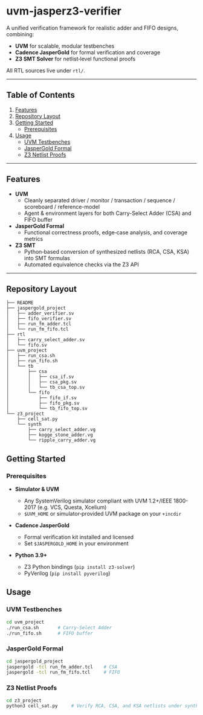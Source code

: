 # uvm-jasperz3-verifier

A unified verification framework for realistic adder and FIFO designs, combining:

- **UVM** for scalable, modular testbenches  
- **Cadence JasperGold** for formal verification and coverage  
- **Z3 SMT Solver** for netlist‐level functional proofs  

All RTL sources live under `rtl/`.

---

## Table of Contents

1. [Features](#features)  
2. [Repository Layout](#repository-layout)  
3. [Getting Started](#getting-started)  
   - [Prerequisites](#prerequisites)  
4. [Usage](#usage)  
   - [UVM Testbenches](#uvm-testbenches)  
   - [JasperGold Formal](#jaspergold-formal)  
   - [Z3 Netlist Proofs](#z3-netlist-proofs)   

---

## Features

- **UVM**  
  - Cleanly separated driver / monitor / transaction / sequence / scoreboard / reference-model  
  - Agent & environment layers for both Carry-Select Adder (CSA) and FIFO buffer  
- **JasperGold Formal**  
  - Functional correctness proofs, edge‐case analysis, and coverage metrics  
- **Z3 SMT**  
  - Python‐based conversion of synthesized netlists (RCA, CSA, KSA) into SMT formulas  
  - Automated equivalence checks via the Z3 API  

---

## Repository Layout

```text
├── README
├── jaspergold_project
│   ├── adder_verifier.sv
│   ├── fifo_verifier.sv
│   ├── run_fm_adder.tcl
│   └── run_fm_fifo.tcl
├── rtl
│   ├── carry_select_adder.sv
│   └── fifo.sv
├── uvm_project
│   ├── run_csa.sh
│   ├── run_fifo.sh
│   └── tb
│       ├── csa
│       │   ├── csa_if.sv
│       │   ├── csa_pkg.sv
│       │   └── tb_csa_top.sv
│       └── fifo
│           ├── fifo_if.sv
│           ├── fifo_pkg.sv
│           └── tb_fifo_top.sv
└── z3_project
    ├── cell_sat.py
    └── synth
        ├── carry_select_adder.vg
        ├── kogge_stone_adder.vg
        └── ripple_carry_adder.vg
```
## Getting Started

### Prerequisites

- **Simulator & UVM**  
  - Any SystemVerilog simulator compliant with UVM 1.2+/IEEE 1800-2017 (e.g. VCS, Questa, Xcelium)  
  - `$UVM_HOME` or simulator‐provided UVM package on your `+incdir`

- **Cadence JasperGold**  
  - Formal verification kit installed and licensed  
  - Set `$JASPERGOLD_HOME` in your environment

- **Python 3.9+**  
  - Z3 Python bindings (`pip install z3-solver`)  
  - PyVerilog (`pip install pyverilog`)


## Usage

### UVM Testbenches
```bash
cd uvm_project
./run_csa.sh       # Carry-Select Adder
./run_fifo.sh      # FIFO buffer
```

### JasperGold Formal
```bash
cd jaspergold_project
jaspergold -tcl run_fm_adder.tcl    # CSA
jaspergold -tcl run_fm_fifo.tcl     # FIFO
```
### Z3 Netlist Proofs
```bash
cd z3_project
python3 cell_sat.py     # Verify RCA, CSA, and KSA netlists under synth/
```